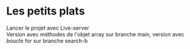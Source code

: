 # Les petits plats
Lancer le projet avec Live-server\
Version avec méthodes de l'objet array sur branche main, version avec boucle for sur branche search-b
